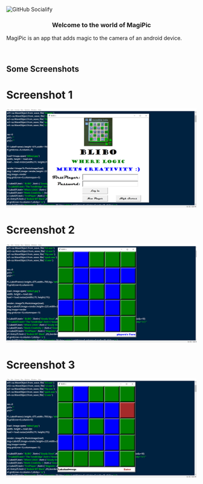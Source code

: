 ![GitHub Socialify](https://socialify.git.ci/AbhishekRana21/MagiPic/image?pattern=Formal%20Invitation&theme=Dark)

<div align="center">
<h3>Welcome to the world of MagiPic</h3>
</div>

MagiPic is an app that adds magic to the camera of an android device.

<br>

## Some Screenshots

# Screenshot 1
![picture](https://github.com/AbhishekRana21/Blibo/blob/master/Screenshots/Screenshot1.png)
<br>

# Screenshot 2
![picture](https://github.com/AbhishekRana21/Blibo/blob/master/Screenshots/Screenshot2.png)
<br>

# Screenshot 3
![picture](https://github.com/AbhishekRana21/Blibo/blob/master/Screenshots/Screenshot3.png)
<br>
